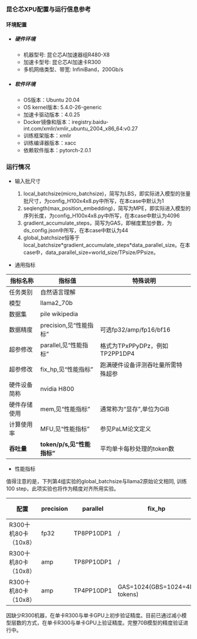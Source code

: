 ### 昆仑芯XPU配置与运行信息参考
#### 环境配置
- ##### 硬件环境
  - 机器型号: 昆仑芯AI加速器组R480-X8
  - 加速卡型号: 昆仑芯AI加速卡R300
  - 多机网络类型、带宽: InfiniBand，200Gb/s

- ##### 软件环境
  - OS版本：Ubuntu 20.04
  - OS kernel版本: 5.4.0-26-generic
  - 加速卡驱动版本：4.0.25
  - Docker镜像和版本：iregistry.baidu-int.com/xmlir/xmlir_ubuntu_2004_x86_64:v0.27
  - 训练框架版本：xmlir
  - 训练编译器版本：xacc
  - 依赖软件版本：pytorch-2.0.1


### 运行情况

* 输入批尺寸
  1. local_batchsize(micro_batchsize)，简写为LBS，即实际进入模型的张量批尺寸，为config_H100x4x8.py中所写，在本case中默认为1
  2. seqlength(max_position_embedding)，简写为MPE，即实际进入模型的序列长度，为config_H100x4x8.py中所写，在本case中默认为4096
  3. gradient_accumulate_steps，简写为GAS，即梯度累加步数，为ds_config.json中所写，在本case中默认为44
  4. global_batchsize恒等于local_batchsize\*gradient_accumulate_steps\*data_parallel_size。在本case中，data_parallel_size=world_size/TPsize/PPsize。

* 通用指标

| 指标名称     | 指标值                     | 特殊说明                           |
| ------------ | -------------------------- | ---------------------------------- |
| 任务类别     | 自然语言理解               |                                    |
| 模型         | llama2_70b                  |                                    |
| 数据集       | pile wikipedia   |                                    |
| 数据精度       | precision,见“性能指标”  | 可选fp32/amp/fp16/bf16                      |
| 超参修改     | parallel,见“性能指标” | 格式为TPxPPyDPz，例如TP2PP1DP4 |
| 超参修改     | fix_hp,见“性能指标”        | 跑满硬件设备评测吞吐量所需特殊超参 |
| 硬件设备简称 | nvidia H800                |                                    |
| 硬件存储使用 | mem,见“性能指标”           | 通常称为“显存”,单位为GiB           |
| 计算使用率 | MFU,见“性能指标”           | 参见PaLM论文定义 |
| **吞吐量**   | **token/p/s,见“性能指标”** | 平均单卡每秒处理的token数          |

* 性能指标

值得注意的是，下列第4组实验的global_batchsize与llama2原始论文相同, 训练100 step，此项实验也将作为精度对齐所用实验。

| 配置                | precision | parallel  | fix_hp                       | token/p/s | 是否精度对齐 | mem   | MFU |
| ------------------- | --------- | --------- | ---------------------------- | --------- | ----- | ----- | --- |
| R300十机80卡（10x8） | fp32      | TP8PP10DP1 | /                            | /         | /     | 21/32 | /   |
| R300十机80卡（10x8） | amp       | TP8PP10DP1 | /                            | /         | /     | /     | /   |
| R300十机80卡（10x8） | amp       | TP4PP10DP1 | GAS=1024(GBS=1024=4M tokens) | /         | doing* | 21/32 | /   |
因缺少R300机器，在单卡R300与单卡GPU上初步验证精度。目前已通过减小模型层数的方式，在单卡R300与单卡GPU上验证精度。完整70B模型的精度验证进行中。